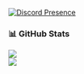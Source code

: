 [![Discord Presence](https://lanyard-profile-readme.vercel.app/api/988687146896490539?theme=dark&bg=1f2329&animated=false&hideDiscrim=true&idleMessage=Basta%20malaki%20tite%20ko%20<3)](https://discord.com/users/988687146896490539)<br/>
### 📊 GitHub Stats
![](https://github-readme-stats.vercel.app/api?username=eiiyz&theme=react&hide_border=false&include_all_commits=true&count_private=true)<br/>
![](https://github-readme-stats.vercel.app/api/top-langs/?username=eiiyz&theme=react&hide_border=false&include_all_commits=true&count_private=true&layout=compact)<br/>
